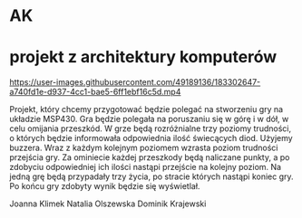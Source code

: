 # AK
# projekt z architektury komputerów


https://user-images.githubusercontent.com/49189136/183302647-a740fd1e-d937-4cc1-bae5-6ff1ebf16c5d.mp4


Projekt, który chcemy przygotować będzie polegać na stworzeniu gry na układzie MSP430.
Gra będzie polegała na poruszaniu się w górę i w dół, w celu omijania przeszkód.
W grze będą rozróżnialne trzy poziomy trudności, o których będzie informowała odpowiednia ilość
świecących diod. Użyjemy buzzera.
Wraz z każdym kolejnym poziomem wzrasta poziom trudności przejścia gry.
Za ominiecie każdej przeszkody będą naliczane punkty, a po zdobyciu odpowiedniej ich ilości nastąpi
przejście na kolejny poziom.
Na jedną grę będą przypadały trzy życia, po stracie których nastąpi koniec gry.
Po końcu gry zdobyty wynik będzie się wyświetlał.

Joanna Klimek
Natalia Olszewska
Dominik Krajewski

